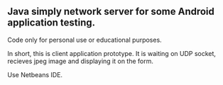 ## Java simply network server for some Android application testing.

Code only for personal use or educational purposes.

In short, this is client application prototype. It is waiting on UDP socket, recieves jpeg image and displaying it on the form.

Use Netbeans IDE.

